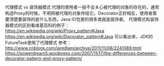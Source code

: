 代理模式 vs 装饰器模式
代理的使用者一般不会关心被代理的对象的存在的，通常构造Proxy的时候，不用把被代理的对象传给它。Decorator正好相反，使用者需要清楚要装饰的是什么东西，Java IO包里的很多类就是装饰者。
代理模式和装饰器模式的区别看维基百科的例子：
https://en.wikipedia.org/wiki/Proxy_pattern#Java
https://en.wikipedia.org/wiki/Decorator_pattern#Java
可以看出来，JDK的FutureTask使用了代理模式
参考：
http://www.cnblogs.com/jaredlam/archive/2011/11/08/2241089.html
https://powerdream5.wordpress.com/2007/11/17/the-differences-between-decorator-pattern-and-proxy-pattern/
